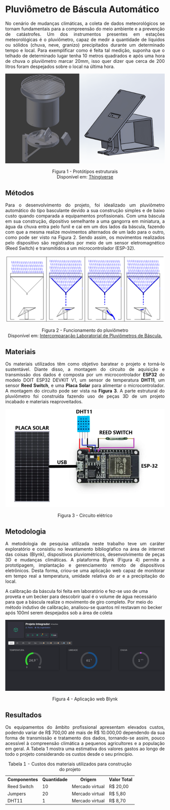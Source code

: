 # Pluviômetro de Báscula Automático
<p align = justify> No cenário de mudanças climáticas, a coleta de dados meteorológicos se tornam fundamentais para a compreensão do meio ambiente e a prevenção de catástrofes. Um dos instrumentos presentes em estações meteorológicas é o pluviômetro, capaz de medir a quantidade de líquidos ou sólidos (chuva, neve, granizo) precipitados durante um determinado tempo e local. 
Para exemplificar como é feita tal medição, suponha que o telhado de determinado lugar tenha 10 metros quadrados e após uma hora de chuva o pluviômetro marcar 20mm, isso quer dizer que cerca de 200 litros foram despejados sobre o local na última hora.</p>

<img alt = "Prototipos" src = "https://github.com/HAzCKz/Pluviometro_Digital/blob/main/img/figura1.png"/>
<p align = center>Figura 1 - Protótipos estruturais <br> Disponível em: <a href = "https://www.thingiverse.com/thing:2846373/files">Thingiverse</a></p>

## Métodos
<p align = justify> Para o desenvolvimento do projeto, foi idealizado um pluviômetro automático do tipo basculante devido a sua construção simples e de baixo custo quando comparada a equipamentos profissionais. Com uma báscula em sua construção, dipositivo semelhante a uma gangorra em miniatura, a água da chuva entra pelo funil e cai em um dos lados da báscula, fazendo com que a mesma realize movimentos alternados de um lado para o outro, como pode ser visto na Figura 2. Sendo assim, os movimentos realizados pelo dispositivo são registrados por meio de um sensor eletromagnético (Reed Switch) e transmitidos a um microcontrolador (ESP-32).</p>

<img alt = "Funcionamento da báscula" src = "https://github.com/HAzCKz/Pluviometro_Digital/blob/main/img/figura2.png"/>
<p align = center> Figura 2 - Funcionamento do pluviômetro <br> Disponível em: <a href = "https://eventoscientificos.ifsc.edu.br/index.php/sepei/sepei2014/paper/viewFile/465/688">Intercomparação Laboratorial de Pluviômetros de Báscula.</a></p>

## Materiais

<p align = justify> Os materiais utilizados têm como objetivo baratear o projeto e torná-lo sustentável. Diante disso, a montagem do circuito de aquisição e transmissão dos dados é composta por um microcontrolador <b>ESP32</b> do modelo DOIT ESP32 DEVKIT V1, um sensor de temperatura <b>DHT11</b>, um sensor <b>Reed Switch</b>, e uma <b>Placa Solar</b> para alimentar o microcontrolador. A montagem do circuito pode ser vista na <b>Figura 3</b>. A parte estrutural do pluviômetro foi construída fazendo uso de peças 3D de um projeto incabado e materiais reaproveitados.</p>

<div align = center>
<img alt = "Circuito elétrico" src = "https://github.com/HAzCKz/Pluviometro_Digital/blob/main/img/figura3.PNG" align = center/>
<p>Figura 3 - Circuito elétrico</p>
</div>

## Metodologia

<p align = justify> A metodologia de pesquisa utilizada neste trabalho teve um caráter exploratório e consistiu no levantamento bibliogŕafico na área de internet das coisas (Blynk), dispositivos pluviométricos, desenvolvimento de peças 3D e mudanças climáticas. A plataforma Blynk (Figura 4) permite a prototipagem, implantação e gerenciamento remoto de dispositivos eletrônicos. Desta forma, criou-se uma aplicação web capaz de monitorar em tempo real a temperatura, umidade relativa do ar e a precipitação do local.</p>
<p>A calibração da báscula foi feita em laboratório e fez-se uso de uma proveta e um becker para descobrir qual é o volume de água necessário para que a báscula realize o movimento de giro completo. Por meio do método indutivo de calibração, analisou-se quantos ml restavam no becker após 100ml serem despejados sob a área de coleta</p>

<div align = center>
<img alt = "Blynk" src = "https://github.com/HAzCKz/Pluviometro_Digital/blob/main/img/figura4.png"/>
<p>Figura 4 - Aplicação web Blynk</p>
</div>

## Resultados 

<p align = justify> Os equipamentos do âmbito profissional apresentam elevados custos, podendo variar de R$ 700,00 até mais de R$ 10.000,00 dependendo da sua forma de transmissão e tratamento dos dados, tornando-se assim, pouco acessível à compreensão climática a pequenos agricultores e a população em geral. A Tabela 1 mostra uma estimativa dos valores gastos ao longo de todo o projeto considerando os custos desde o seu princípio.</p>

<table>
  <caption>
    Tabela 1 - Custos dos materiais utilizados para construção do projeto
  </caption>
  <tr>
    <th>Componentes</th>
    <th>Quantidade</th>
    <th>Origem</th>
    <th>Valor Total</th>
  </tr>

  <tr>
    <td>Reed Switch</td>
    <td>10</td>
    <td>Mercado virtual</td>
    <td>R$ 20,00</td>
  </tr>

  <tr>
    <td>Jumpers</td>
    <td>20</td>
    <td>Mercado virtual</td>
    <td>R$ 5,80</td>
  </tr>

  <tr>
    <td>DHT11</td>
    <td>1</td>
    <td>Mercado virtual</td>
    <td>R$ 8,70</td>
  </tr>

  <tr></tr>
</table>




